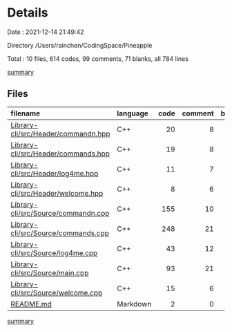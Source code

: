 # Details

Date : 2021-12-14 21:49:42

Directory /Users/rainchen/CodingSpace/Pineapple

Total : 10 files,  614 codes, 99 comments, 71 blanks, all 784 lines

[summary](results.md)

## Files
| filename | language | code | comment | blank | total |
| :--- | :--- | ---: | ---: | ---: | ---: |
| [Library-cli/src/Header/commandn.hpp](/Library-cli/src/Header/commandn.hpp) | C++ | 20 | 8 | 8 | 36 |
| [Library-cli/src/Header/commands.hpp](/Library-cli/src/Header/commands.hpp) | C++ | 19 | 8 | 8 | 35 |
| [Library-cli/src/Header/log4me.hpp](/Library-cli/src/Header/log4me.hpp) | C++ | 11 | 7 | 6 | 24 |
| [Library-cli/src/Header/welcome.hpp](/Library-cli/src/Header/welcome.hpp) | C++ | 8 | 6 | 6 | 20 |
| [Library-cli/src/Source/commandn.cpp](/Library-cli/src/Source/commandn.cpp) | C++ | 155 | 10 | 7 | 172 |
| [Library-cli/src/Source/commands.cpp](/Library-cli/src/Source/commands.cpp) | C++ | 248 | 21 | 8 | 277 |
| [Library-cli/src/Source/log4me.cpp](/Library-cli/src/Source/log4me.cpp) | C++ | 43 | 12 | 8 | 63 |
| [Library-cli/src/Source/main.cpp](/Library-cli/src/Source/main.cpp) | C++ | 93 | 21 | 14 | 128 |
| [Library-cli/src/Source/welcome.cpp](/Library-cli/src/Source/welcome.cpp) | C++ | 15 | 6 | 4 | 25 |
| [README.md](/README.md) | Markdown | 2 | 0 | 2 | 4 |

[summary](results.md)